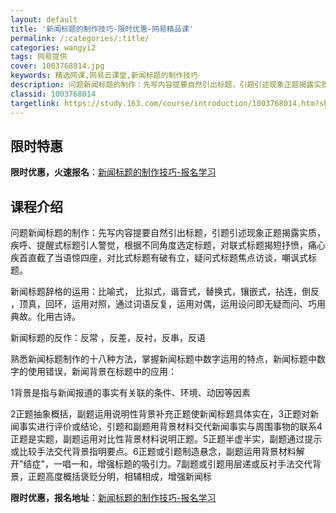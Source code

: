 ```yaml
---
layout: default
title: '新闻标题的制作技巧-限时优惠-网易精品课'
permalink: /:categories/:title/
categories: wangyi2
tags: 网易提供
cover: 1003768014.jpg
keywords: 精选网课,网易云课堂,新闻标题的制作技巧
description: 问题新闻标题的制作：先写内容提要自然引出标题，引题引述现象正题揭露实质，疾呼、提醒式标题引人警觉，根据不同角度选定标题，
classid: 1003768014
targetlink: https://study.163.com/course/introduction/1003768014.htm?share=1&shareId=1025206652&utm_campaign=share&utm_medium=iphoneShare&utm_source=&utm_u=1025206652
---
```


## 限时特惠

**限时优惠，火速报名**：[新闻标题的制作技巧-报名学习](https://study.163.com/course/introduction/1003768014.htm?share=1&shareId=1025206652&utm_campaign=share&utm_medium=iphoneShare&utm_source=&utm_u=1025206652)

## 课程介绍

问题新闻标题的制作：先写内容提要自然引出标题，引题引述现象正题揭露实质，疾呼、提醒式标题引人警觉，根据不同角度选定标题，对联式标题揭短抒愤，痛心疾首直截了当语惊四座，对比式标题有破有立，疑问式标题焦点访谈，嘲讽式标题。

新闻标题辞格的运用：比喻式， 比拟式，谐音式，替换式，镶嵌式，拈连，倒反  ，顶真，回环，运用对照，通过词语反复，运用对偶，运用设问即无疑而问、巧用典故。化用古诗。

新闻标题的反作：反常 ，反差，反衬，反串，反语 

熟悉新闻标题制作的十八种方法，掌握新闻标题中数字运用的特点，新闻标题中数字的使用错误，新闻背景在标题中的应用：

1背景是指与新闻报道的事实有关联的条件、环境、动因等因素

2正题抽象概括，副题运用说明性背景补充正题使新闻标题具体实在，3正题对新闻事实进行评价或结论，引题和副题用背景材料交代新闻事实与周围事物的联系4正题是实题，副题运用对比性背景材料说明正题。5正题半虚半实，副题通过提示或比较手法交代背景指明要点。6正题或引题制造悬念，副题运用背景材料解开"结症"，一唱一和，增强标题的吸引力。7副题或引题用层递或反衬手法交代背景，正题高度概括褒贬分明，相辅相成，增强新闻标

**限时优惠，报名地址**：[新闻标题的制作技巧-报名学习](https://study.163.com/course/introduction/1003768014.htm?share=1&shareId=1025206652&utm_campaign=share&utm_medium=iphoneShare&utm_source=&utm_u=1025206652)

